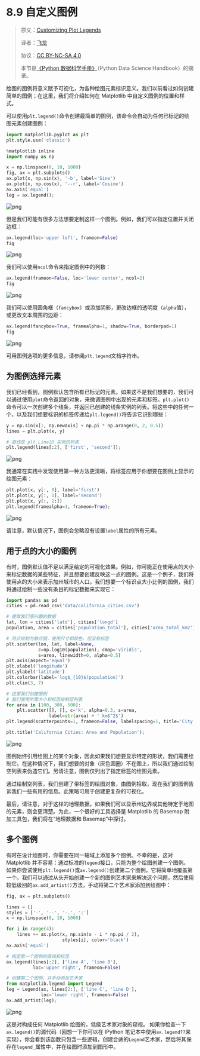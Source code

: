 # 8.9 自定义图例

> 原文：[Customizing Plot Legends](https://nbviewer.jupyter.org/github/donnemartin/data-science-ipython-notebooks/blob/master/matplotlib/04.06-Customizing-Legends.ipynb)
> 
> 译者：[飞龙](https://github.com/wizardforcel)
> 
> 协议：[CC BY-NC-SA 4.0](http://creativecommons.org/licenses/by-nc-sa/4.0/)
> 
> 本节是[《Python 数据科学手册》](https://github.com/jakevdp/PythonDataScienceHandbook)（Python Data Science Handbook）的摘录。

绘图的图例将意义赋予可视化，为各种绘图元素标识意义。我们以前看过如何创建简单的图例；在这里，我们将介绍如何在 Matplotlib 中自定义图例的位置和样式。

可以使用``plt.legend()``命令创建最简单的图例，该命令会自动为任何已标记的绘图元素创建图例：

```py
import matplotlib.pyplot as plt
plt.style.use('classic')

%matplotlib inline
import numpy as np

x = np.linspace(0, 10, 1000)
fig, ax = plt.subplots()
ax.plot(x, np.sin(x), '-b', label='Sine')
ax.plot(x, np.cos(x), '--r', label='Cosine')
ax.axis('equal')
leg = ax.legend();
```

![png](../img/8-9-1.png)


但是我们可能有很多方法想要定制这样一个图例。例如，我们可以指定位置并关闭边框：

```py
ax.legend(loc='upper left', frameon=False)
fig
```

![png](../img/8-9-2.png)

我们可以使用``ncol``命令来指定图例中的列数：

```py
ax.legend(frameon=False, loc='lower center', ncol=2)
fig
```

![png](../img/8-9-3.png)

我们可以使用圆角框（``fancybox``）或添加阴影，更改边框的透明度（`alpha`值），或更改文本周围的边距：

```py
ax.legend(fancybox=True, framealpha=1, shadow=True, borderpad=1)
fig
```

![png](../img/8-9-4.png)

可用图例选项的更多信息，请参阅``plt.legend``文档字符串。

## 为图例选择元素

我们已经看到，图例默认包含所有已标记的元素。如果这不是我们想要的，我们可以通过使用`plot`命令返回的对象，来微调图例中出现的元素和标签。``plt.plot()``命令可以一次创建多个线条，并返回已创建的线条实例的列表。将这些中的任何一个，以及我们想要标识的标签传递给``plt.legend()``将告诉它识别哪些：

```py
y = np.sin(x[:, np.newaxis] + np.pi * np.arange(0, 2, 0.5))
lines = plt.plot(x, y)

# 直线是 plt.Line2D 实例的列表
plt.legend(lines[:2], ['first', 'second']);
```

![png](../img/8-9-5.png)

我通常在实践中发现使用第一种方法更清晰，将标签应用于你想要在图例上显示的绘图元素：

```py
plt.plot(x, y[:, 0], label='first')
plt.plot(x, y[:, 1], label='second')
plt.plot(x, y[:, 2:])
plt.legend(framealpha=1, frameon=True);
```

![png](../img/8-9-6.png)

请注意，默认情况下，图例会忽略没有设置``label``属性的所有元素。

## 用于点的大小的图例

有时，图例默认值不足以满足给定的可视化效果。例如，你可能正在使用点的大小来标记数据的某些特征，并且想要创建反映这一点的图例。这是一个例子，我们将使用点的大小来表示加州城市的人口。我们想要一个标识点大小比例的图例，我们将通过绘制一些没有条目的标记数据来实现它：

```py
import pandas as pd
cities = pd.read_csv('data/california_cities.csv')

# 提取我们感兴趣的数据
lat, lon = cities['latd'], cities['longd']
population, area = cities['population_total'], cities['area_total_km2']

# 将点绘制为散点图，使用尺寸和颜色，但没有标签
plt.scatter(lon, lat, label=None,
            c=np.log10(population), cmap='viridis',
            s=area, linewidth=0, alpha=0.5)
plt.axis(aspect='equal')
plt.xlabel('longitude')
plt.ylabel('latitude')
plt.colorbar(label='log$_{10}$(population)')
plt.clim(3, 7)

# 这里我们创建图例
# 我们使用所需大小和标签绘制空列表
for area in [100, 300, 500]:
    plt.scatter([], [], c='k', alpha=0.3, s=area,
                label=str(area) + ' km$^2$')
plt.legend(scatterpoints=1, frameon=False, labelspacing=1, title='City Area')

plt.title('California Cities: Area and Population');
```

![png](../img/8-9-7.png)


图例始终引用绘图上的某个对象，因此如果我们想要显示特定的形状，我们需要绘制它。在这种情况下，我们想要的对象（灰色圆圈）不在图上，所以我们通过绘制空列表来伪造它们。另请注意，图例仅列出了指定标签的绘图元素。

通过绘制空列表，我们创建了带标签的绘图对象，由图例拾取，现在我们的图例告诉我们一些有用的信息。此策略可用于创建更复杂的可视化。

最后，请注意，对于这样的地理数据，如果我们可以显示州边界或其他特定于地图的元素，则会更清楚。为此，一个很好的工具选择是 Matplotlib 的 Basemap 附加工具包，我们将在“地理数据和 Basemap”中探讨。

## 多个图例

有时在设计绘图时，你需要在同一轴域上添加多个图例。不幸的是，这对 Matplotlib 并不容易：通过标准的``legend``接口，只能为整个绘图创建一个图例。如果你尝试使用``plt.legend()``或``ax.legend()``创建第二个图例，它将简单地覆盖第一个。我们可以通过从头开始创建一个新的图例艺术家来解决这个问题，然后使用较低级别的``ax.add_artist()``方法，手动将第二个艺术家添加到绘图中：

```py
fig, ax = plt.subplots()

lines = []
styles = ['-', '--', '-.', ':']
x = np.linspace(0, 10, 1000)

for i in range(4):
    lines += ax.plot(x, np.sin(x - i * np.pi / 2),
                     styles[i], color='black')
ax.axis('equal')

# 指定第一个图例的直线和标签
ax.legend(lines[:2], ['line A', 'line B'],
          loc='upper right', frameon=False)

# 创建第二个图例，并手动添加艺术家
from matplotlib.legend import Legend
leg = Legend(ax, lines[2:], ['line C', 'line D'],
             loc='lower right', frameon=False)
ax.add_artist(leg);
```

![png](../img/8-9-8.png)


这是对构成任何 Matplotlib 绘图的，低级艺术家对象的窥视。
如果你检查一下``ax.legend()``的源代码（回想一下你可以在 IPython 笔记本中使用``ax.legend??``来实现），你会看到该函数只包含一些逻辑，创建合适的``Legend``艺术家，然后将其保存在``legend_``属性中，并在绘图时添加到图形中。
